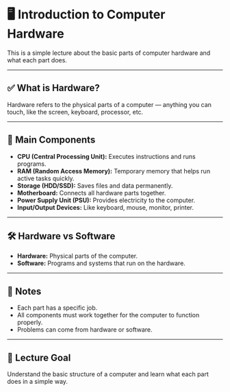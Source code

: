 # 🖥️ Introduction to Computer Hardware

This is a simple lecture about the basic parts of computer hardware and what each part does.

---

## ✅ What is Hardware?

Hardware refers to the physical parts of a computer — anything you can touch, like the screen, keyboard, processor, etc.

---

## 🧩 Main Components

- **CPU (Central Processing Unit):** Executes instructions and runs programs.
- **RAM (Random Access Memory):** Temporary memory that helps run active tasks quickly.
- **Storage (HDD/SSD):** Saves files and data permanently.
- **Motherboard:** Connects all hardware parts together.
- **Power Supply Unit (PSU):** Provides electricity to the computer.
- **Input/Output Devices:** Like keyboard, mouse, monitor, printer.

---

## 🛠️ Hardware vs Software

- **Hardware:** Physical parts of the computer.
- **Software:** Programs and systems that run on the hardware.

---

## 📌 Notes

- Each part has a specific job.
- All components must work together for the computer to function properly.
- Problems can come from hardware or software.

---

## 🎯 Lecture Goal

Understand the basic structure of a computer and learn what each part does in a simple way.

